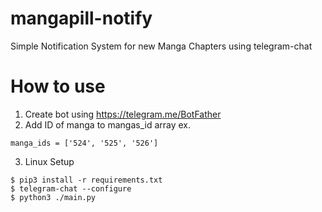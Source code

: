 # mangapill-notify
Simple Notification System for new Manga Chapters using telegram-chat

# How to use
1. Create bot using https://telegram.me/BotFather
2. Add ID of manga to mangas_id array ex.
```
manga_ids = ['524', '525', '526']
```
3. Linux Setup
```
$ pip3 install -r requirements.txt
$ telegram-chat --configure
$ python3 ./main.py
```
